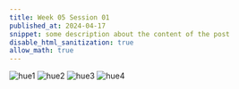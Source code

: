 ```yaml
---
title: Week 05 Session 01
published_at: 2024-04-17
snippet: some description about the content of the post
disable_html_sanitization: true
allow_math: true
---
```



![hue1](/w05s01/hue1.png)
![hue2](/w05s01/hue2.png)
![hue3](/w05s01/hue3.png)
![hue4](/w05s01/hue4.png)